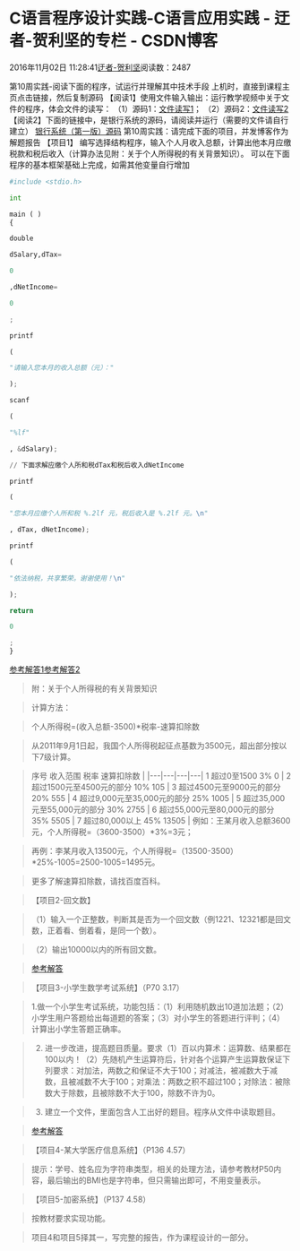 
# C语言程序设计实践-C语言应用实践 - 迂者-贺利坚的专栏 - CSDN博客

2016年11月02日 11:28:41[迂者-贺利坚](https://me.csdn.net/sxhelijian)阅读数：2487


第10周实践-阅读下面的程序，试运行并理解其中技术手段
上机时，直接到课程主页点击链接，然后复制源码
【阅读1】使用文件输入输出：运行教学视频中关于文件的程序，体会文件的读写：
（1）源码1：[文件读写1](http://blog.csdn.net/sxhelijian/article/details/43230547)；
（2）源码2：[文件读写2](http://blog.csdn.net/sxhelijian/article/details/43230695)
【阅读2】下面的链接中，是银行系统的源码，请阅读并运行（需要的文件请自行建立）
[银行系统（第一版）源码](http://blog.csdn.net/sxhelijian/article/details/43231059)
第10周实践：请完成下面的项目，并发博客作为解题报告
【项目1】
编写选择结构程序，输入个人月收入总额，计算出他本月应缴税款和税后收入（计算办法见附：关于个人所得税的有关背景知识）。
可以在下面程序的基本框架基础上完成，如需其他变量自行增加
```python
#include <stdio.h>
```
```python
int
```
```python
main ( )
{
```
```python
double
```
```python
dSalary,dTax=
```
```python
0
```
```python
,dNetIncome=
```
```python
0
```
```python
;
```
```python
printf
```
```python
(
```
```python
"请输入您本月的收入总额（元）："
```
```python
);
```
```python
scanf
```
```python
(
```
```python
"%lf"
```
```python
, &dSalary);
```
```python
// 下面求解应缴个人所和税dTax和税后收入dNetIncome
```
```python
printf
```
```python
(
```
```python
"您本月应缴个人所和税 %.2lf 元，税后收入是 %.2lf 元。\n"
```
```python
, dTax, dNetIncome);
```
```python
printf
```
```python
(
```
```python
"依法纳税，共享繁荣。谢谢使用！\n"
```
```python
);
```
```python
return
```
```python
0
```
```python
;
}
```
[参考解答1](http://blog.csdn.net/sxhelijian/article/details/43918315)[参考解答2](http://blog.csdn.net/sxhelijian/article/details/43918271)
> 附：关于个人所得税的有关背景知识

> 计算方法：

> 个人所得税=(收入总额-3500)*税率-速算扣除数

> 从2011年9月1日起，我国个人所得税起征点基数为3500元，超出部分按以下7级计算。

> 序号
> 收入范围
> 税率
> 速算扣除数
|
|---|---|---|---|
> 1
> 超过0至1500
> 3%
> 0
|
> 2
> 超过1500元至4500元的部分
> 10%
> 105
|
> 3
> 超过4500元至9000元的部分
> 20%
> 555
|
> 4
> 超过9,000元至35,000元的部分
> 25%
> 1005
|
> 5
> 超过35,000元至55,000元的部分
> 30%
> 2755
|
> 6
> 超过55,000元至80,000元的部分
> 35%
> 5505
|
> 7
> 超过80,000以上
> 45%
> 13505
|
> 例如：王某月收入总额3600元，个人所得税=（3600-3500）*3%=3元；

> 再例：李某月收入13500元，个人所得税=（13500-3500）*25%-1005=2500-1005=1495元。

> 更多了解速算扣除数，请找百度百科。

> 【项目2-回文数】

> （1）输入一个正整数，判断其是否为一个回文数（例1221、12321都是回文数，正着看、倒着看，是同一个数）。

> （2）输出10000以内的所有回文数。

> [参考解答](http://blog.csdn.net/sxhelijian/article/details/45116439)

> 【项目3-小学生数学考试系统】（P70 3.17）

> 1.做一个小学生考试系统，功能包括：（1）利用随机数出10道加法题；（2）小学生用户答题给出每道题的答案；（3）对小学生的答题进行评判；（4）计算出小学生答题正确率。

> 2. 进一步改进，提高题目质量。要求（1）百以内算术：运算数、结果都在100以内！（2）先随机产生运算符后，针对各个运算产生运算数保证下列要求：对加法，两数之和保证不大于100；对减法，被减数大于减数，且被减数不大于100；对乘法：两数之积不超过100；对除法：被除数大于除数，且被除数不大于100，除数不许为0。

> 3. 建立一个文件，里面包含人工出好的题目。程序从文件中读取题目。

> [参考解答](http://blog.csdn.net/sxhelijian/article/details/53014003)

> 【项目4-某大学医疗信息系统】（P136 4.57）

> 提示：学号、姓名应为字符串类型，相关的处理方法，请参考教材P50内容，最后输出的BMI也是字符串，但只需输出即可，不用变量表示。

> 【项目5-加密系统】（P137 4.58）

> 按教材要求实现功能。

> 项目4和项目5择其一，写完整的报告，作为课程设计的一部分。


